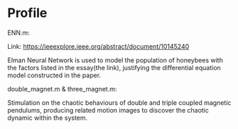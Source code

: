 # Profile

ENN.m:

Link: https://ieeexplore.ieee.org/abstract/document/10145240

Elman Neural Network is used to model the population of honeybees with the factors listed in the essay(the link), justifying the differential equation model constructed in the paper.

double_magnet.m & three_magnet.m:

Stimulation on the chaotic behaviours of double and triple coupled magnetic pendulums, producing related motion images to discover the chaotic dynamic within the system.
